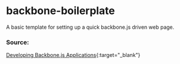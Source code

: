 # backbone-boilerplate
A basic template for setting up a quick backbone.js driven web page.

### Source:
[Developing Backbone.js Applications](https://addyosmani.com/backbone-fundamentals/#getting-set-up){:target="_blank"}
